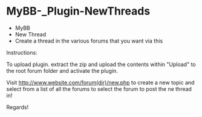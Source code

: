 # MyBB-_Plugin-NewThreads


 * MyBB
 * New Thread
 * Create a thread in the various forums that you want via this 


Instructions:

To upload plugin. extract the zip and upload the contents within "Upload" to the root forum folder and activate the plugin.

Visit http://www.website.com/forum(dir)/new.php to create a new topic and select from a list of all the forums to select the forum to post the ne thread in!

Regards!
